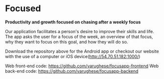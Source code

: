 # Focused

**Productivity and growth focused on chasing after a weekly focus**

Our application facilitates a person's desire to improve their skills and life. The app asks the user for a focus of the week, an overview of that focus, why they want to focus on this goal, and how they will do so. 

Download the repository above for the Android app or checkout our website with the use of a computer or iOS device(http://54.70.51.182:1000/)

Web front-end code: https://github.com/varughese/focusapp-frontend
Web back-end code: https://github.com/varughese/focusapp-backend
